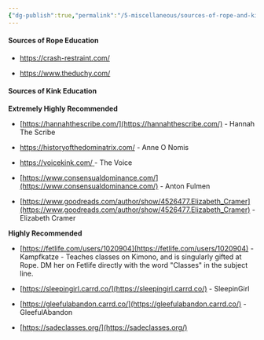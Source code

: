 ```yaml
---
{"dg-publish":true,"permalink":"/5-miscellaneous/sources-of-rope-and-kink-education/"}
---
```



#### Sources of Rope Education

- https://crash-restraint.com/

- https://www.theduchy.com/

#### Sources of Kink Education

**Extremely Highly Recommended**

- [https://hannahthescribe.com/](https://hannahthescribe.com/) - Hannah The Scribe

- https://historyofthedominatrix.com/ - Anne O Nomis

- [https://voicekink.com/ ](https://voicekink.com/ )- The Voice

- [https://www.consensualdominance.com/](https://www.consensualdominance.com/) - Anton Fulmen

- [https://www.goodreads.com/author/show/4526477.Elizabeth_Cramer](https://www.goodreads.com/author/show/4526477.Elizabeth_Cramer) - Elizabeth Cramer

**Highly Recommended**

- [https://fetlife.com/users/1020904](https://fetlife.com/users/1020904) - Kampfkatze - Teaches classes on Kimono, and is singularly gifted at Rope. DM her on Fetlife directly with the word "Classes" in the subject line.

- [https://sleepingirl.carrd.co/](https://sleepingirl.carrd.co/) - SleepinGirl

- [https://gleefulabandon.carrd.co/](https://gleefulabandon.carrd.co/) - GleefulAbandon

- [https://sadeclasses.org/](https://sadeclasses.org/)
